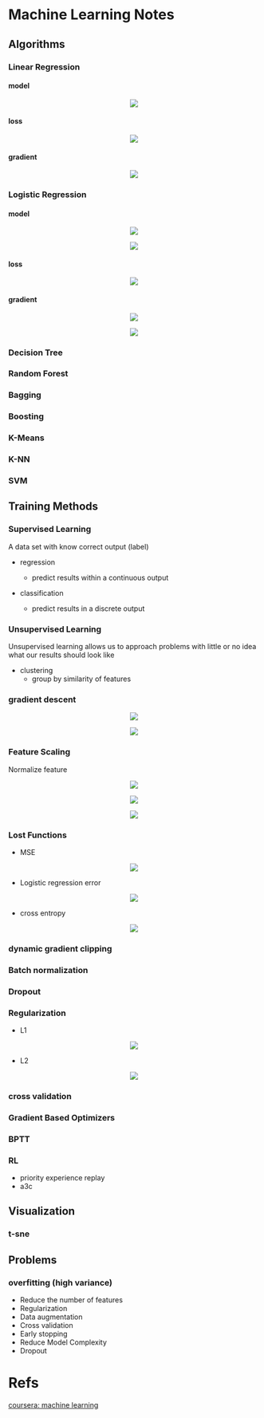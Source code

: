 # Machine Learning Notes
## Algorithms
### Linear Regression
#### model
<p align="center">
  <img src="http://latex.codecogs.com/gif.latex?\\h(x)=W'x+b">
</p>

#### loss
<p align="center">
  <img src="http://latex.codecogs.com/gif.latex?\\MSE = \cfrac{1}{2m} * \sum_{i=1}^m (h(x_i)-yi)^2">
</p>

#### gradient
<p align="center">
  <img src="http://latex.codecogs.com/gif.latex?\\\cfrac{1}{m} * \sum_{i=1}^m(h(x_i)-y_i) * x_i">
</p>

### Logistic Regression
#### model
<p align="center">
  <img src="http://latex.codecogs.com/gif.latex?\\h(x) = g(W'x + b)">
</p>
<p align="center">
  <img src="http://latex.codecogs.com/gif.latex?\\sigmoid: g(x) = \cfrac{1}{1 + e^{-x}}">
</p>

#### loss
<p align="center">
  <img src="http://latex.codecogs.com/gif.latex?\\\cfrac{1}{m} \sum(-y*log(h(x)) - (1-y)*log(1-h(x)))">
</p>

#### gradient
<p align="center">
  <img src="http://latex.codecogs.com/gif.latex?\\\cfrac{1}{m} \sum(h(x)-y) * x">
</p>

<p align="center">
  <img src="http://latex.codecogs.com/gif.latex?\\g'(x) = g(x)(1-g(x))">
</p>

### Decision Tree

### Random Forest

### Bagging

### Boosting

### K-Means

### K-NN

### SVM

## Training Methods
### Supervised Learning
A data set with know correct output (label)

- regression
	- predict results within a continuous output

- classification
	- predict results in a discrete output

### Unsupervised Learning
Unsupervised learning allows us to approach problems with little or no idea what our results should look like

- clustering
	- group by similarity of features

### gradient descent

<p align="center">
  <img src="http://latex.codecogs.com/gif.latex?\\min\ L(W)">
</p>

<p align="center">
  <img src="http://latex.codecogs.com/gif.latex?\\w_i = w_i - \alpha * \cfrac{\partial}{\partial w_i}  L(W)">
</p>


### Feature Scaling
Normalize feature

<p align="center">
  <img src="http://latex.codecogs.com/gif.latex?\\x_i = \cfrac {x_i - \mu} {\sigma}">
</p>

<p align="center">
  <img src="http://latex.codecogs.com/gif.latex?\\\mu = avg(X)">
</p>

<p align="center">
  <img src="http://latex.codecogs.com/gif.latex?\\\sigma = std(X)">
</p>

### Lost Functions

- MSE
<p align="center">
  <img src="http://latex.codecogs.com/gif.latex?\\\cfrac{1}{2m} * \sum (h(x)-y)^2">
</p>

- Logistic regression error
<p align="center">
  <img src="http://latex.codecogs.com/gif.latex?\\\cfrac{1}{m} \sum(-y*log(h(x)) - (1-y)*log(1-h(x)))">
</p>

- cross entropy
<p align="center">
  <img src="http://latex.codecogs.com/gif.latex?\\\cfrac{1}{m} \sum(-y*log(h(x)))">
</p>

### dynamic gradient clipping
### Batch normalization
### Dropout
### Regularization
- L1
<p align="center">
  <img src="http://latex.codecogs.com/gif.latex?\\\lambda \sum_i |w_i|">
</p>

- L2
<p align="center">
  <img src="http://latex.codecogs.com/gif.latex?\\\lambda \sum_i w_i^2">
</p>
<p align="center">
  <img\lambda $$ selected by cross validation">
</p>

### cross validation
### Gradient Based Optimizers
### BPTT
### RL
- priority experience replay
- a3c

## Visualization
### t-sne

## Problems
### overfitting (high variance)
- Reduce the number of features
- Regularization
- Data augmentation
- Cross validation
- Early stopping
- Reduce Model Complexity
- Dropout


# Refs
[coursera: machine learning](https://www.coursera.org/learn/machine-learning)
